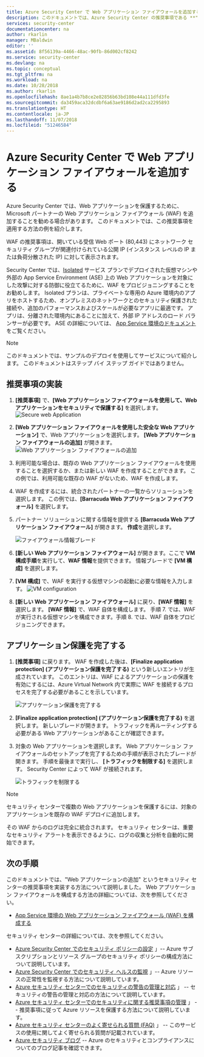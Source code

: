 ```yaml
---
title: Azure Security Center で Web アプリケーション ファイアウォールを追加する | Microsoft Docs
description: このドキュメントでは、Azure Security Center の推奨事項である **"Web アプリケーション ファイアウォールを追加する"** と **"アプリケーションの保護を完了する"** を実装する方法について説明します。
services: security-center
documentationcenter: na
author: rkarlin
manager: MBaldwin
editor: ''
ms.assetid: 8f56139a-4466-48ac-90fb-86d002cf8242
ms.service: security-center
ms.devlang: na
ms.topic: conceptual
ms.tgt_pltfrm: na
ms.workload: na
ms.date: 10/28/2018
ms.author: rkarlin
ms.openlocfilehash: 8ae1a4b7b8ce2e82856b63bd108e44a111dfd3fe
ms.sourcegitcommit: da3459aca32dcdbf6a63ae9186d2ad2ca2295893
ms.translationtype: HT
ms.contentlocale: ja-JP
ms.lasthandoff: 11/07/2018
ms.locfileid: "51246584"
---
```

# <a name="add-a-web-application-firewall-in-azure-security-center"></a>Azure Security Center で Web アプリケーション ファイアウォールを追加する
Azure Security Center では、Web アプリケーションを保護するために、Microsoft パートナーの Web アプリケーション ファイアウォール (WAF) を追加することを勧める場合があります。 このドキュメントでは、この推奨事項を適用する方法の例を紹介します。

WAF の推奨事項は、開いている受信 Web ポート (80,443) にネットワーク セキュリティ グループが関連付けられている公開 IP (インスタンス レベルの IP または負荷分散された IP) に対して表示されます。

Security Center では、[Isolated](https://azure.microsoft.com/pricing/details/app-service/windows/) サービス プランでデプロイされた仮想マシンや外部の App Service Environment (ASE) 上の Web アプリケーションを対象にした攻撃に対する防御に役立てるために、WAF をプロビジョニングすることをお勧めします。 Isolated プランは、プライベートな専用の Azure 環境内のアプリをホストするため、オンプレミスのネットワークとのセキュリティ保護された接続や、追加のパフォーマンスおよびスケールが必要なアプリに最適です。 アプリは、分離された環境内にあることに加えて、外部 IP アドレスのロード バランサーが必要です。 ASE の詳細については、 [App Service 環境のドキュメント](../app-service/environment/intro.md)をご覧ください。

> [!NOTE]
> このドキュメントでは、サンプルのデプロイを使用してサービスについて紹介します。  このドキュメントはステップ バイ ステップ ガイドではありません。
>
>

## <a name="implement-the-recommendation"></a>推奨事項の実装
1. **[推奨事項]** で、**[Web アプリケーション ファイアウォールを使用して、Web アプリケーションをセキュリティで保護する]** を選択します。
   ![Secure web Application][1]
2. **[Web アプリケーション ファイアウォールを使用した安全な Web アプリケーション]** で、Web アプリケーションを選択します。 **[Web アプリケーション ファイアウォールの追加]** が開きます。
   ![Web アプリケーション ファイアウォールの追加][2]
3. 利用可能な場合は、既存の Web アプリケーション ファイアウォールを使用することを選択するか、または新しい WAF を作成することができます。 この例では、利用可能な既存の WAF がないため、WAF を作成します。
4. WAF を作成するには、統合されたパートナーの一覧からソリューションを選択します。 この例では、**[Barracuda Web アプリケーション ファイアウォール]** を選択します。
5. パートナー ソリューションに関する情報を提供する **[Barracuda Web アプリケーション ファイアウォール]** が開きます。 **作成**を選択します。

   ![ファイアウォール情報ブレード][3]

6. **[新しい Web アプリケーション ファイアウォール]** が開きます。ここで **VM 構成手順**を実行して、**WAF 情報**を提供できます。 情報ブレードで **[VM 構成]** を選択します。
7. **[VM 構成]** で、WAF を実行する仮想マシンの起動に必要な情報を入力します。
   ![VM configuration][4]
8. **[新しい Web アプリケーション ファイアウォール]** に戻り、**[WAF 情報]** を選択します。 **[WAF 情報]** で、WAF 自体を構成します。 手順 7. では、WAF が実行される仮想マシンを構成できます。手順 8. では、WAF 自体をプロビジョニングできます。

## <a name="finalize-application-protection"></a>アプリケーション保護を完了する
1. **[推奨事項]** に戻ります。 WAF を作成した後は、**[Finalize application protection] \(アプリケーション保護を完了する)** という新しいエントリが生成されています。 このエントリは、WAF によるアプリケーションの保護を有効にするには、Azure Virtual Network 内で実際に WAF を接続するプロセスを完了する必要があることを示しています。

   ![アプリケーション保護を完了する][5]

2. **[Finalize application protection] \(アプリケーション保護を完了する)** を選択します。 新しいブレードが開きます。 トラフィックを再ルーティングする必要がある Web アプリケーションがあることが確認できます。
3. 対象の Web アプリケーションを選択します。 Web アプリケーション ファイアウォールのセットアップを完了するための手順が表示されたブレードが開きます。 手順を最後まで実行し、 **[トラフィックを制限する]** を選択します。 Security Center によって WAF が接続されます。

   ![トラフィックを制限する][6]

> [!NOTE]
> セキュリティ センターで複数の Web アプリケーションを保護するには、対象のアプリケーションを既存の WAF デプロイに追加します。
>
>

その WAF からのログは完全に統合されます。 セキュリティ センターは、重要なセキュリティ アラートを表示できるように、ログの収集と分析を自動的に開始できます。

## <a name="next-steps"></a>次の手順
このドキュメントでは、"Web アプリケーションの追加" というセキュリティ センターの推奨事項を実装する方法について説明しました。 Web アプリケーション ファイアウォールを構成する方法の詳細については、次を参照してください。

* [App Service 環境の Web アプリケーション ファイアウォール (WAF) を構成する](../app-service/environment/app-service-app-service-environment-web-application-firewall.md)

セキュリティ センターの詳細については、次を参照してください。

* [Azure Security Center でのセキュリティ ポリシーの設定](security-center-policies.md) 」-- Azure サブスクリプションとリソース グループのセキュリティ ポリシーの構成方法について説明しています。
* [Azure Security Center でのセキュリティ ヘルスの監視](security-center-monitoring.md) 」-- Azure リソースの正常性を監視する方法について説明しています。
* [Azure セキュリティ センターでのセキュリティの警告の管理と対応](security-center-managing-and-responding-alerts.md) 」 -- セキュリティの警告の管理と対応の方法について説明しています。
* [Azure セキュリティ センターでのセキュリティに関する推奨事項の管理](security-center-recommendations.md) 」 -- 推奨事項に従って Azure リソースを保護する方法について説明しています。
* [Azure セキュリティ センターのよく寄せられる質問 (FAQ)](security-center-faq.md) 」 -- このサービスの使用に関してよく寄せられる質問が記載されています。
* [Azure セキュリティ ブログ](https://blogs.msdn.com/b/azuresecurity/) -- Azure のセキュリティとコンプライアンスについてのブログ記事を確認できます。

<!--Image references-->
[1]: ./media/security-center-add-web-application-firewall/secure-web-application.png
[2]:./media/security-center-add-web-application-firewall/add-a-waf.png
[3]: ./media/security-center-add-web-application-firewall/info-blade.png
[4]: ./media/security-center-add-web-application-firewall/select-vm-config.png
[5]: ./media/security-center-add-web-application-firewall/finalize-waf.png
[6]: ./media/security-center-add-web-application-firewall/restrict-traffic.png
